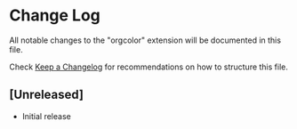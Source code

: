 # Change Log

All notable changes to the "orgcolor" extension will be documented in this file.

Check [Keep a Changelog](http://keepachangelog.com/) for recommendations on how to structure this file.

## [Unreleased]

- Initial release